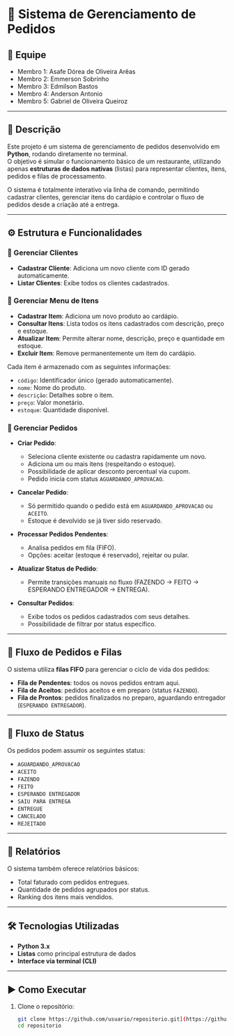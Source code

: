 # 🍔 Sistema de Gerenciamento de Pedidos

## 👥 Equipe
- Membro 1: Asafe Dórea de Oliveira Arêas
- Membro 2: Emmerson Sobrinho
- Membro 3: Edmilson Bastos
- Membro 4: Anderson Antonio
- Membro 5: Gabriel de Oliveira Queiroz

---

## 📖 Descrição
Este projeto é um sistema de gerenciamento de pedidos desenvolvido em **Python**, rodando diretamente no terminal.  
O objetivo é simular o funcionamento básico de um restaurante, utilizando apenas **estruturas de dados nativas** (listas) para representar clientes, itens, pedidos e filas de processamento.

O sistema é totalmente interativo via linha de comando, permitindo cadastrar clientes, gerenciar itens do cardápio e controlar o fluxo de pedidos desde a criação até a entrega.

---

## ⚙️ Estrutura e Funcionalidades

### 🔹 Gerenciar Clientes
- **Cadastrar Cliente**: Adiciona um novo cliente com ID gerado automaticamente.  
- **Listar Clientes**: Exibe todos os clientes cadastrados.  

### 🔹 Gerenciar Menu de Itens
- **Cadastrar Item**: Adiciona um novo produto ao cardápio.  
- **Consultar Itens**: Lista todos os itens cadastrados com descrição, preço e estoque.  
- **Atualizar Item**: Permite alterar nome, descrição, preço e quantidade em estoque.  
- **Excluir Item**: Remove permanentemente um item do cardápio.  

Cada item é armazenado com as seguintes informações:  
- `código`: Identificador único (gerado automaticamente).  
- `nome`: Nome do produto.  
- `descrição`: Detalhes sobre o item.  
- `preço`: Valor monetário.  
- `estoque`: Quantidade disponível.  

### 🔹 Gerenciar Pedidos
- **Criar Pedido**:
  - Seleciona cliente existente ou cadastra rapidamente um novo.  
  - Adiciona um ou mais itens (respeitando o estoque).  
  - Possibilidade de aplicar desconto percentual via cupom.  
  - Pedido inicia com status `AGUARDANDO_APROVACAO`.  

- **Cancelar Pedido**:  
  - Só permitido quando o pedido está em `AGUARDANDO_APROVACAO` ou `ACEITO`.  
  - Estoque é devolvido se já tiver sido reservado.  

- **Processar Pedidos Pendentes**:  
  - Analisa pedidos em fila (FIFO).  
  - Opções: aceitar (estoque é reservado), rejeitar ou pular.  

- **Atualizar Status de Pedido**:  
  - Permite transições manuais no fluxo (FAZENDO → FEITO → ESPERANDO ENTREGADOR → ENTREGA).  

- **Consultar Pedidos**:  
  - Exibe todos os pedidos cadastrados com seus detalhes.  
  - Possibilidade de filtrar por status específico.  

---

## 🔹 Fluxo de Pedidos e Filas
O sistema utiliza **filas FIFO** para gerenciar o ciclo de vida dos pedidos:

- **Fila de Pendentes**: todos os novos pedidos entram aqui.  
- **Fila de Aceitos**: pedidos aceitos e em preparo (status `FAZENDO`).  
- **Fila de Prontos**: pedidos finalizados no preparo, aguardando entregador (`ESPERANDO ENTREGADOR`).  

---

## 🔹 Fluxo de Status
Os pedidos podem assumir os seguintes status:

- `AGUARDANDO_APROVACAO`  
- `ACEITO`  
- `FAZENDO`  
- `FEITO`  
- `ESPERANDO ENTREGADOR`  
- `SAIU PARA ENTREGA`  
- `ENTREGUE`  
- `CANCELADO`  
- `REJEITADO`  

---

## 🔹 Relatórios
O sistema também oferece relatórios básicos:
- Total faturado com pedidos entregues.  
- Quantidade de pedidos agrupados por status.  
- Ranking dos itens mais vendidos.  

---

## 🛠️ Tecnologias Utilizadas
- **Python 3.x**  
- **Listas** como principal estrutura de dados  
- **Interface via terminal (CLI)**  

---

## ▶️ Como Executar
1. Clone o repositório:
   ```bash
   git clone https://github.com/usuario/repositorio.git](https://github.com/asafeareas/tia-lu-food-app-dados-parana/tree/main
   cd repositorio

